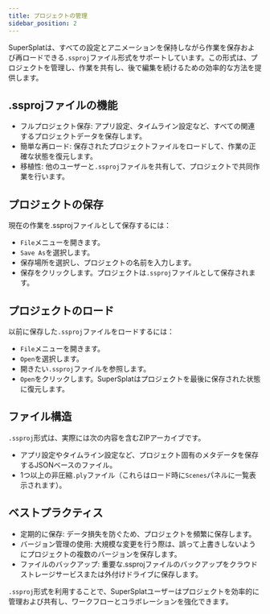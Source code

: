 ```yaml
---
title: プロジェクトの管理
sidebar_position: 2
---
```


SuperSplatは、すべての設定とアニメーションを保持しながら作業を保存および再ロードできる`.ssproj`ファイル形式をサポートしています。この形式は、プロジェクトを管理し、作業を共有し、後で編集を続けるための効率的な方法を提供します。

## .ssprojファイルの機能

* フルプロジェクト保存: アプリ設定、タイムライン設定など、すべての関連するプロジェクトデータを保存します。
* 簡単な再ロード: 保存されたプロジェクトファイルをロードして、作業の正確な状態を復元します。
* 移植性: 他のユーザーと`.ssproj`ファイルを共有して、プロジェクトで共同作業を行います。

## プロジェクトの保存

現在の作業を.ssprojファイルとして保存するには：

* `File`メニューを開きます。
* `Save As`を選択します。
* 保存場所を選択し、プロジェクトの名前を入力します。
* 保存をクリックします。プロジェクトは`.ssproj`ファイルとして保存されます。

## プロジェクトのロード

以前に保存した`.ssproj`ファイルをロードするには：

* `File`メニューを開きます。
* `Open`を選択します。
* 開きたい`.ssproj`ファイルを参照します。
* `Open`をクリックします。SuperSplatはプロジェクトを最後に保存された状態に復元します。

## ファイル構造

`.ssproj`形式は、実際には次の内容を含むZIPアーカイブです。

* アプリ設定やタイムライン設定など、プロジェクト固有のメタデータを保存するJSONベースのファイル。
* 1つ以上の非圧縮`.ply`ファイル（これらはロード時に`Scenes`パネルに一覧表示されます）。

## ベストプラクティス

* 定期的に保存: データ損失を防ぐため、プロジェクトを頻繁に保存します。
* バージョン管理の使用: 大規模な変更を行う際は、誤って上書きしないようにプロジェクトの複数のバージョンを保存します。
* ファイルのバックアップ: 重要な.ssprojファイルのバックアップをクラウドストレージサービスまたは外付けドライブに保存します。

`.ssproj`形式を利用することで、SuperSplatユーザーはプロジェクトを効率的に管理および共有し、ワークフローとコラボレーションを強化できます。
